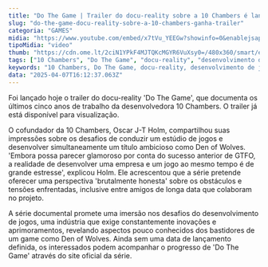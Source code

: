 ```yaml
---
title: "Do The Game | Trailer do docu-reality sobre a 10 Chambers é lançado"
slug: "do-the-game-docu-reality-sobre-a-10-chambers-ganha-trailer"
categoria: "GAMES"
midia: "https://www.youtube.com/embed/x7tVu_YEEGw?showinfo=0&enablejsapi=1"
tipoMidia: "video"
thumb: "https://cdn.ome.lt/2ciN1YPkF4MJTQKcMGYR6VuXsy0=/480x360/smart/extras/conteudos/omelete_THUMB_-_2025-04-07T122750.052.png"
tags: ["10 Chambers", "Do The Game", "docu-reality", "desenvolvimento de jogos", "Den of Wolves", "indústria de jogos", "bastidores", "trailer lançado"]
keywords: "10 Chambers, Do The Game, docu-reality, desenvolvimento de jogos, Den of Wolves, indústria de jogos, bastidores, trailer lançado"
data: "2025-04-07T16:12:37.063Z"
---
```


Foi lançado hoje o trailer do docu-reality 'Do The Game', que documenta os últimos cinco anos de trabalho da desenvolvedora 10 Chambers. O trailer já está disponível para visualização.

O cofundador da 10 Chambers, Oscar J-T Holm, compartilhou suas impressões sobre os desafios de conduzir um estúdio de jogos e desenvolver simultaneamente um título ambicioso como Den of Wolves. 'Embora possa parecer glamoroso por conta do sucesso anterior de GTFO, a realidade de desenvolver uma empresa e um jogo ao mesmo tempo é de grande estresse', explicou Holm. Ele acrescentou que a série pretende oferecer uma perspectiva 'brutalmente honesta' sobre os obstáculos e tensões enfrentadas, inclusive entre amigos de longa data que colaboram no projeto.

A série documental promete uma imersão nos desafios do desenvolvimento de jogos, uma indústria que exige constantemente inovações e aprimoramentos, revelando aspectos pouco conhecidos dos bastidores de um game como Den of Wolves. Ainda sem uma data de lançamento definida, os interessados podem acompanhar o progresso de 'Do The Game' através do site oficial da série.